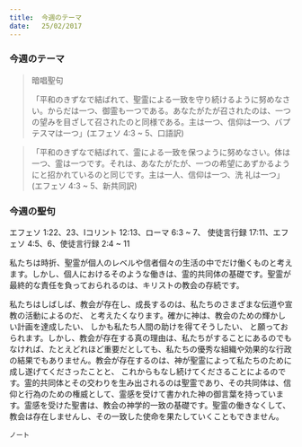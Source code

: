 ```yaml
---
title:  今週のテーマ
date:   25/02/2017
---
```


### 今週のテーマ

> <p>暗唱聖句</p>
> 「平和のきずなで結ばれて、聖霊による一致を守り続けるように努めなさい。からだは一つ、御霊も一つである。あなたがたが召されたのは、一つの望みを目ざして召されたのと同様である。主は一つ、信仰は一つ、バプテスマは一つ」(エフェソ	4:3 ~ 5、口語訳)

> <p></p>
> 「平和のきずなで結ばれて、霊による一致を保つように努めなさい。体は一つ、霊は一つです。それは、あなたがたが、一つの希望にあずかるようにと招かれているのと同じです。主は一人、信仰は一つ、洗 礼は一つ」(エフェソ 4:3 ~ 5、新共同訳)

### 今週の聖句

エフェソ 1:22、23、Iコリント 12:13、ローマ 6:3 ~ 7、	使徒言行録 17:11、エフェソ 4:5、6、使徒言行録 2:4 ~ 11

 私たちは時折、聖霊が個人のレベルや信者個々の生活の中でだけ働くものと考えます。しかし、個人におけるそのような働きは、霊的共同体の基礎です。聖霊が最終的な責任を負っておられるのは、キリストの教会の存続です。

 私たちはしばしば、教会が存在し、成長するのは、私たちのさまざまな伝道や宣教の活動によるのだ、 と考えたくなります。確かに神は、教会のための輝かしい計画を達成したい、 しかも私たち人間の助けを得てそうしたい、 と願っておられます。しかし、教会が存在する真の理由は、私たちがすることにあるのでもなければ、たとえどれほど重要だとしても、私たちの優秀な組織や効果的な行政の結果でもありません。教会が存在するのは、神が聖霊によって私たちのために成し遂げてくださったことと、 これからもなし続けてくださることによるのです。霊的共同体とその交わりを生み出されるのは聖霊であり、その共同体は、信仰と行為のための権威として、霊感を受けて書かれた神の御言葉を持っています。霊感を受けた聖書は、教会の神学的一致の基礎です。聖霊の働きなくして、教会は存在しませんし、その一致した使命を果たしていくこともできません。

`ノート`
